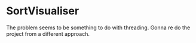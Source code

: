 # SortVisualiser
The problem seems to be something to do with threading.
Gonna re do the project from a different approach.